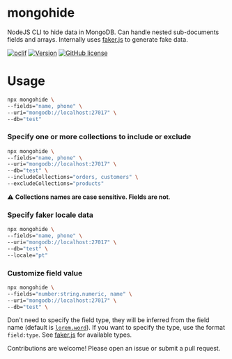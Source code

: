 # mongohide

NodeJS CLI to hide data in MongoDB. Can handle nested sub-documents fields and arrays. Internally uses [faker.js](https://fakerjs.dev/) to generate fake data.

[![oclif](https://img.shields.io/badge/cli-oclif-brightgreen.svg)](https://oclif.io)
[![Version](https://img.shields.io/npm/v/mongohide.svg)](https://npmjs.org/package/mongohide)
[![GitHub license](https://img.shields.io/github/license/oclif/hello-world)](https://github.com/oclif/hello-world/blob/main/LICENSE)

# Usage

```bash
npx mongohide \
--fields="name, phone" \
--uri="mongodb://localhost:27017" \
--db="test"
```

### Specify one or more collections to include or exclude

```bash
npx mongohide \
--fields="name, phone" \
--uri="mongodb://localhost:27017" \
--db="test" \
--includeCollections="orders, customers" \
--excludeCollections="products"
```

:warning: **Collections names are case sensitive. Fields are not**.

### Specify faker locale data

```bash
npx mongohide \
--fields="name, phone" \
--uri="mongodb://localhost:27017" \
--db="test" \
--locale="pt"
```

### Customize field value

```bash
npx mongohide \
--fields="number:string.numeric, name" \
--uri="mongodb://localhost:27017" \
--db="test" \
```

Don't need to specify the field type, they will be inferred from the field name (default is [`lorem.word`](https://fakerjs.dev/api/lorem.html#word)). If you want to specify the type, use the format `field:type`. See [faker.js](https://fakerjs.dev/api) for available types.

Contributions are welcome! Please open an issue or submit a pull request.
